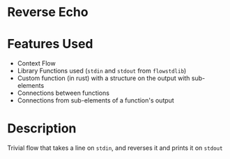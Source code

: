 Reverse Echo
==

Features Used
===
* Context Flow
* Library Functions used (`stdin` and `stdout` from `flowstdlib`)
* Custom function (in rust) with a structure on the output with sub-elements
* Connections between functions
* Connections from sub-elements of a function's output

Description
===
Trivial flow that takes a line on `stdin`, and reverses it and prints it on `stdout`